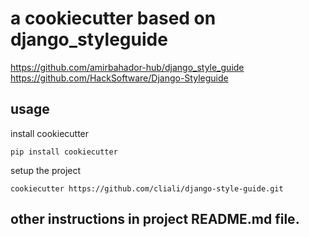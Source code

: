 # a cookiecutter based on django_styleguide

https://github.com/amirbahador-hub/django_style_guide  
https://github.com/HackSoftware/Django-Styleguide

## usage

install cookiecutter
```
pip install cookiecutter
```

setup the project
```
cookiecutter https://github.com/cliali/django-style-guide.git
```

## other instructions in project README.md file.
